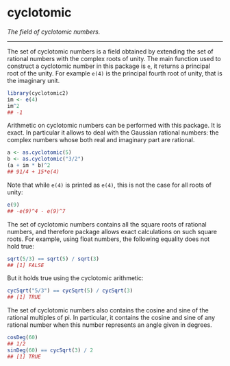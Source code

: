 cyclotomic
================

*The field of cyclotomic numbers.*

------------------------------------------------------------------------

The set of cyclotomic numbers is a field obtained by extending the set
of rational numbers with the complex roots of unity. The main function
used to construct a cyclotomic number in this package is `e`, it returns
a principal root of the unity. For example `e(4)` is the principal
fourth root of unity, that is the imaginary unit.

``` r
library(cyclotomic2)
im <- e(4)
im^2
## -1
```

Arithmetic on cyclotomic numbers can be performed with this package. It
is exact. In particular it allows to deal with the Gaussian rational
numbers: the complex numbers whose both real and imaginary part are
rational.

``` r
a <- as.cyclotomic(5)
b <- as.cyclotomic("3/2")
(a + im * b)^2
## 91/4 + 15*e(4)
```

Note that while `e(4)` is printed as `e(4)`, this is not the case for
all roots of unity:

``` r
e(9)
## -e(9)^4 - e(9)^7
```

The set of cyclotomic numbers contains all the square roots of rational
numbers, and therefore package allows exact calculations on such square
roots. For example, using float numbers, the following equality does not
hold true:

``` r
sqrt(5/3) == sqrt(5) / sqrt(3)
## [1] FALSE
```

But it holds true using the cyclotomic arithmetic:

``` r
cycSqrt("5/3") == cycSqrt(5) / cycSqrt(3)
## [1] TRUE
```

The set of cyclotomic numbers also contains the cosine and sine of the
rational multiples of pi. In particular, it contains the cosine and sine
of any rational number when this number represents an angle given in
degrees.

``` r
cosDeg(60)
## 1/2
sinDeg(60) == cycSqrt(3) / 2
## [1] TRUE
```
